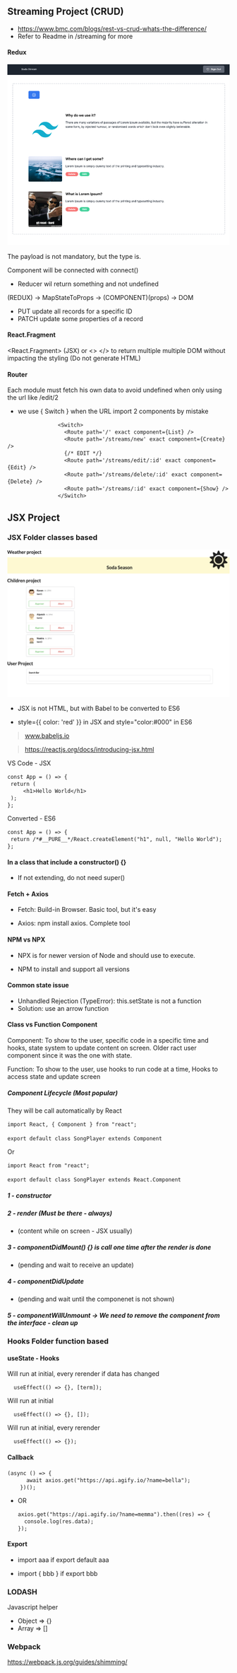 ## Streaming Project (CRUD)

- https://www.bmc.com/blogs/rest-vs-crud-whats-the-difference/
- Refer to Readme in /streaming for more

#### Redux

![preview](redux.png)

  <Provider store="createStore(reducers)">
    <App />
  </Provider>

The payload is not mandatory, but the type is.

Component will be connected with connect()

- Reducer wil return something and not undefined

(REDUX) -> MapStateToProps -> (COMPONENT)(props) -> DOM

- PUT update all records for a specific ID
- PATCH update some properties of a record

#### React.Fragment

<React.Fragment> (JSX) or <> </> to return multiple multiple DOM without impacting the styling (Do not generate HTML)

#### Router

Each module must fetch his own data to avoid undefined when only using the url like /edit/2

- we use { Switch } when the URL import 2 components by mistake

```
                <Switch>
                  <Route path='/' exact component={List} />
                  <Route path='/streams/new' exact component={Create} />
                  {/* EDIT */}
                  <Route path='/streams/edit/:id' exact component={Edit} />
                  <Route path='/streams/delete/:id' exact component={Delete} />
                  <Route path='/streams/:id' exact component={Show} />
                </Switch>
```

## JSX Project

### JSX Folder classes based

![preview](classes.png)

- JSX is not HTML, but with Babel to be converted to ES6

- style={{ color: 'red' }} in JSX and style="color:#000" in ES6

> www.babeljs.io

> https://reactjs.org/docs/introducing-jsx.html

VS Code - JSX

```
const App = () => {
 return (
     <h1>Hello World</h1>
 );
};
```

Converted - ES6

```
const App = () => {
 return /*#__PURE__*/React.createElement("h1", null, "Hello World");
};
```

#### In a class that include a constructor() {}

- If not extending, do not need super()

#### Fetch + Axios

- Fetch: Build-in Browser. Basic tool, but it's easy

- Axios: npm install axios. Complete tool

#### NPM vs NPX

- NPX is for newer version of Node and should use to execute.

- NPM to install and support all versions

#### Common state issue

- Unhandled Rejection (TypeError): this.setState is not a function
- Solution: use an arrow function

#### Class vs Function Component

Component: To show to the user, specific code in a specific time and hooks, state system to update content on screen. Older ract user component since it was the one with state.

Function: To show to the user, use hooks to run code at a time, Hooks to access state and update screen

##### Component Lifecycle (Most popular)

They will be call automatically by React

```
import React, { Component } from "react";

export default class SongPlayer extends Component
```

Or

```
import React from "react";

export default class SongPlayer extends React.Component
```

##### 1 - constructor

##### 2 - render (Must be there - always)

- (content while on screen - JSX usually)

##### 3 - componentDidMount() {} is call one time after the render is done

- (pending and wait to receive an update)

##### 4 - componentDidUpdate

- (pending and wait until the componenet is not shown)

##### 5 - componentWillUnmount -> We need to remove the component from the interface - clean up

### Hooks Folder function based

#### useState - Hooks

Will run at initial, every rerender if data has changed

```
  useEffect(() => {}, [term]);
```

Will run at initial

```
  useEffect(() => {}, []);
```

Will run at initial, every rerender

```
  useEffect(() => {});
```

#### Callback

```
(async () => {
      await axios.get("https://api.agify.io/?name=bella");
    })();
```

- OR
  ```
  axios.get("https://api.agify.io/?name=memma").then((res) => {
    console.log(res.data);
  });
  ```

#### Export

- import aaa if export default aaa

- import { bbb } if export bbb

### LODASH

Javascript helper

- Object => {}
- Array => []

### Webpack

https://webpack.js.org/guides/shimming/
